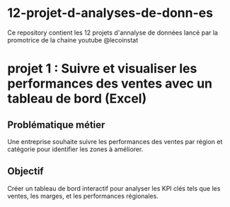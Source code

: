 # 12-projet-d-analyses-de-donn-es
Ce repository contient les 12 projets d'annalyse de données lancé par la promotrice de la chaine youtube @lecoinstat
<h1> projet 1 :  Suivre et visualiser les performances
 des ventes avec un tableau de bord (Excel)</h1>

<h2>  Problématique métier </h2>
Une entreprise souhaite suivre les performances des ventes par région
 et catégorie pour identifier les zones à améliorer.
 
 <h2>Objectif </h2>
 Créer un tableau de bord interactif pour analyser les KPI clés tels que
 les ventes, les marges, et les performances régionales.
